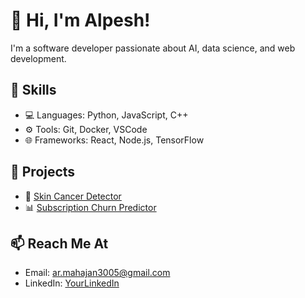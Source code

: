 # 👋 Hi, I'm Alpesh!
I'm a software developer passionate about AI, data science, and web development.

## 🧰 Skills
- 💻 Languages: Python, JavaScript, C++
- ⚙️ Tools: Git, Docker, VSCode
- 🌐 Frameworks: React, Node.js, TensorFlow

## 📌 Projects
- 🚀 [Skin Cancer Detector](https://github.com/yourusername/skin-cancer-detector)
- 📊 [Subscription Churn Predictor](https://github.com/yourusername/churn-predictor)

## 📫 Reach Me At
- Email: ar.mahajan3005@gmail.com
- LinkedIn: [YourLinkedIn](https://www.linkedin.com/in/alpesh-mahajan/)
